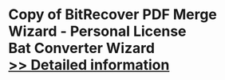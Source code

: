 # Copy of BitRecover PDF Merge Wizard - Personal License<br />Bat Converter Wizard<br />[>> Detailed information](https://secure.shareit.com/shareit/product.html?productid=300954716&affiliateid=200057808)